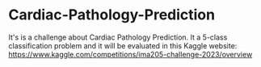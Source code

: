 # Cardiac-Pathology-Prediction
It's is a challenge about Cardiac Pathology Prediction. It a 5-class classification problem and it will be evaluated in this Kaggle website: https://www.kaggle.com/competitions/ima205-challenge-2023/overview
